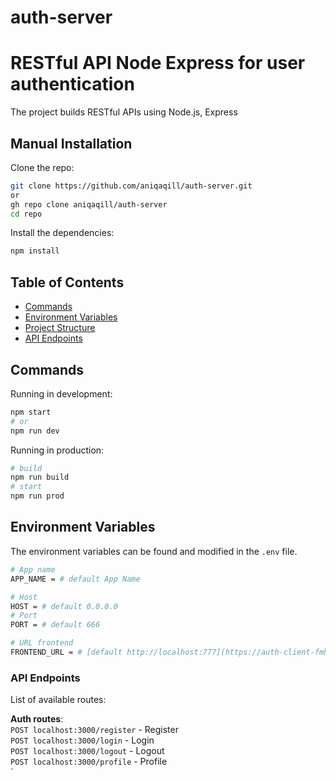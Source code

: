 # auth-server

# RESTful API Node Express for user authentication

The project builds RESTful APIs using Node.js, Express

## Manual Installation

Clone the repo:

```bash
git clone https://github.com/aniqaqill/auth-server.git
or
gh repo clone aniqaqill/auth-server
cd repo
```

Install the dependencies:

```bash
npm install
```
## Table of Contents

- [Commands](#commands)
- [Environment Variables](#environment-variables)
- [Project Structure](#project-structure)
- [API Endpoints](#api-endpoints)

## Commands

Running in development:

```bash
npm start
# or
npm run dev
```

Running in production:

```bash
# build
npm run build
# start
npm run prod
```

## Environment Variables

The environment variables can be found and modified in the `.env` file.

```bash
# App name
APP_NAME = # default App Name

# Host
HOST = # default 0.0.0.0
# Port
PORT = # default 666

# URL frontend
FRONTEND_URL = # [default http://localhost:777](https://auth-client-fmh5gnrek-aniqaqill.vercel.app/)
```

### API Endpoints

List of available routes:

**Auth routes**:\
`POST localhost:3000/register` - Register\
`POST localhost:3000/login` - Login\
`POST localhost:3000/logout` - Logout\
`POST localhost:3000/profile` - Profile\
`
